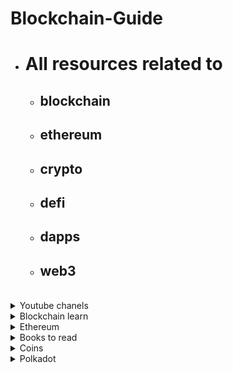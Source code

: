 # Blockchain-Guide
- # All resources related to 
  - ## blockchain
  - ## ethereum
  - ## crypto
  - ## defi
  - ## dapps
  - ## web3

<br/>
<details><summary>Youtube chanels</summary>
  
## Youtube Channels
  >[Dapp University](https://www.youtube.com/channel/UCY0xL8V6NzzFcwzHCgB8orQ)
  
  >[Whiteboard Crypto](https://www.youtube.com/channel/UCsYYksPHiGqXHPoHI-fm5sg)
  
  >[EthBuild](https://www.youtube.com/watch?v=30pa790tIIA&list=PLJz1HruEnenCXH7KW7wBCEBnBLOVkiqIi)
</details>

<details><summary>Blockchain learn</summary>
  
## Blockchain learn
  >[Crypto Zombies](https://cryptozombies.io/)
  
</details>

<details><summary>Ethereum</summary>

## Ethereum
  >[Ethereum Docs](https://ethereum.org/)
  
  - ### Programming
    >[Solidity](https://docs.soliditylang.org/en/v0.8.10/)
    
    >[we3.js](https://web3js.readthedocs.io/en/v1.5.2/)
    
    >[.NET Library for Ethereum](https://docs.nethereum.com/en/latest/)
  
  - ### IPFS
    >[IPFS](https://docs.ipfs.io/concepts/what-is-ipfs/#decentralization)
   
  - ### Infura
    >[Infura](https://medium.com/what-is-infura/what-is-infura-59dbdd778455)
    
    >[Infura Docs](https://infura.io/docs)
    
    >[Infura FAQ](https://infura.io/docs)
  
</details>

<details><summary>Books to read</summary>
  
  - ## Books
    >[Metaverse](https://github.com/joYyHack/Blockchain-Guide/files/7737602/9c2a5258-55ca-498e-8268-e4ae10718084.pdf)
  
    >[Defi](https://github.com/joYyHack/Blockchain-Guide/files/7737618/dbbd14a5-c140-4e82-911a-d4b4188a6f07.pdf)
</details>

<details><summary>Coins</summary>
 
## Coins
  >[CoinMarketCup](https://coinmarketcap.com/)
  
  >[CoinGeko](https://www.coingecko.com/en)
  
  - ### Methodologies
    >[CoinMarketCup(Methodologies)](https://support.coinmarketcap.com/hc/en-us/categories/360003242592-Listings-and-Methodologies)
  
    >[CoinGecko(Methodologies)](https://www.coingecko.com/en/methodology)
   
    >[What is market cup?](https://www.investopedia.com/terms/m/marketcapitalization.asp)
    
    >[Traiding pairs](https://cryptocurrencyfacts.com/what-are-trading-pairs-in-cryptocurrency/)
    
  - ### Upcoming Events
    >[CoinMarketCal](https://coinmarketcal.com/)
  
    >[CoinMarketCap(Upcoming)](https://coinmarketcap.com/ico-calendar/upcoming/)
  
</details>

<details><summary>Polkadot</summary>
  
## Polkadot
  >[What is Polkadot](https://www.youtube.com/watch?v=YlAdEQp6ekM)
  
  >[CoinMarketCup info](https://coinmarketcap.com/currencies/polkadot-new/)
  
  - ### Polkacity
    > [Polkacity Explained](https://www.youtube.com/watch?v=owispALAhPc&t=453s) 
    
    > [Polkacity LinkedIn](https://www.linkedin.com/company/polka-city/)
    
    > [Polkacity Reddit](https://www.reddit.com/r/polkacity/)
     
    > [Polkacity Twitter](https://twitter.com/polkacity)
     
    > [Polkacity Yahoo(some interesting news)](https://finance.yahoo.com/news/polka-city-entirely-autonomous-contract-205700051.html?guccounter=1&guce_referrer=aHR0cHM6Ly93d3cuZ29vZ2xlLmNvbS8&guce_referrer_sig=AQAAANN-A9gSpmd0YIgeqZHjJCxVgqR6LUctcoHlRSX-RyBgU8T8659mZ69uiv64X0gv5xsNRsO2ahKk56zDJ-972g0DUhQc4KJtf9JPK2F0NizlVSjEfVpb__nPYLXqfXmvCrjlwGXg85rHWjXBlvb0UKFLxYM9HznObaobQsBa_GxO)
     
    > [Polkacity QA](https://www.polkacity.io/q-a)
    
    > ![image](https://user-images.githubusercontent.com/94608729/144801718-fbc38f83-8edd-44eb-9dd1-813850ad0ed8.png)
 
  - ### Polkabridge
    > [Polkabridge begins its journey](https://coinquora.com/polkabridge-begins-its-journey-on-harmony-blockchain-after-harmony-grant/) 
    
  - ### Polkaswap
  
 </details>
  
